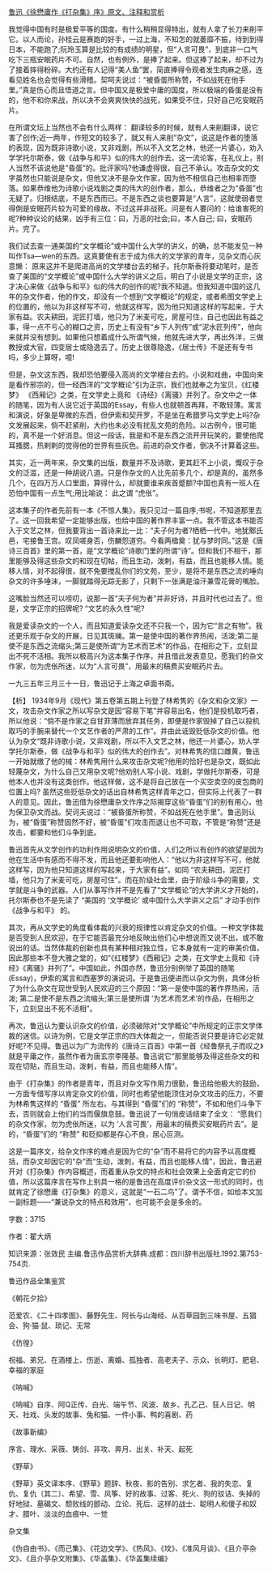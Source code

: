 [鲁迅《徐懋庸作《打杂集》序》原文、注释和赏析](https://www.vrrw.net/wx/9779.html)

我觉得中国有时是极爱平等的国度。有什么稍稍显得特出，就有人拿了长刀来削平它。以人而论，孙桂云是赛跑的好手，一过上海，不知怎的就萎靡不振，待到到得日本，不能跑了;阮玲玉算是比较的有成绩的明星，但“人言可畏”，到底非一口气吃下三瓶安眠药片不可。自然，也有例外，是捧了起来。但这捧了起来，却不过为了接着摔得粉碎。大约还有人记得“美人鱼”罢，简直捧得令观者发生肉麻之感，连看见姓名也会觉得有些滑稽。契呵夫说过：“被昏蛋所称赞，不如战死在他手里。”真是伤心而且悟道之言。但中国又是极爱中庸的国度，所以极端的昏蛋是没有的，他不和你来战，所以决不会爽爽快快的战死，如果受不住，只好自己吃安眠药片。

在所谓文坛上当然也不会有什么两样： 翻译较多的时候，就有人来削翻译，说它害了创作;近一两年，作短文的较多了，就又有人来削“杂文”，说这是作者的堕落的表现，因为既非诗歌小说，又非戏剧，所以不入文艺之林，他还一片婆心，劝入学学托尔斯泰，做《战争与和平》似的伟大的创作去。这一流论客，在礼仪上，别人当然不该说他是“昏蛋”的。批评家吗?他谦虚得很，自己不承认。攻击杂文的文字虽然也只能说是杂文，但他又决不是杂文作家，因为他不相信自己也相率而堕落。如果恭维他为诗歌小说戏剧之类的伟大的创作者，那么，恭维者之为“昏蛋”也无疑了。归根结底，不是东西而已。不是东西之谈也要算是“人言”，这就使弱者觉得倒是安眠药片较为可爱的缘故。不过这并非战死。问是有人要问的：给谁害死的呢?种种议论的结果，凶手有三位：曰，万恶的社会;曰，本人自己; 曰，安眠药片。完了。

我们试去查一通美国的“文学概论”或中国什么大学的讲义，的确，总不能发见一种叫作Tsa—wen的东西。这真要使有志于成为伟大的文学家的青年，见杂文而心灰意懒： 原来这并不是爬进高尚的文学楼台去的梯子。托尔斯泰将要动笔时，是否查了美国的“文学概论”或中国什么大学的讲义之后，明白了小说是文学的正宗，这才决心来做《战争与和平》似的伟大的创作的呢?我不知道。但我知道中国的这几年的杂文作者，他的作文，却没有一个想到“文学概论”的规定，或者希图文学史上的位置的，他以为非这样写不可，他就这样写，因为他只知道这样的写起来，于大家有益。农夫耕田，泥匠打墙，他只为了米麦可吃，房屋可住，自己也因此有益之事，得一点不亏心的糊口之资，历史上有没有“乡下人列传”或“泥水匠列传”，他向来就并没有想到。如果他只想着成什么所谓气候，他就先进大学，再出外洋，三做教授或大官，四变居士或隐逸去了。历史上很尊隐逸，《居士传》不是还有专书吗，多少上算呀，噫!

但是，杂文这东西，我却恐怕要侵入高尚的文学楼台去的。小说和戏曲，中国向来是看作邪宗的，但一经西洋的“文学概论”引为正宗，我们也就奉之为宝贝，《红楼梦》 《西厢记》之类，在文学史上竟和 《诗经》《离骚》并列了。杂文中之一体的随笔，因为有人说它近于英国的Essay，有些人也就顿首再拜，不敢轻薄。寓言和演说，好象是卑微的东西，但伊索和契开罗，不是坐在希腊罗马文学史上吗?杂文发展起来，倘不赶紧削，大约也未必没有扰乱文苑的危险。以古例今，很可能的，真不是一个好消息。但这一段话，我是和不是东西之流开开玩笑的，要使他爬耳搔腮，热剌剌的觉得他的世界有些灰色。前进的杂文作者，倒决不计算着这些。

其实，近一两年来，杂文集的出版，数量并不及诗歌，更其赶不上小说，慨叹于杂文的泛滥，还是一种胡说八道。只是作杂文的人比先前多几个，却是真的，虽然多几个，在四万万人口里面，算得什么，却就要谁来疾首蹙额?中国也真有一班人在恐怕中国有一点生气;用比喻说： 此之谓 “虎伥”。

这本集子的作者先前有一本《不惊人集》，我只见过一篇自序;书呢，不知道那里去了。这一回我希望一定能够出版，也给中国的著作界丰富一点。我不管这本书能否入于文艺之林，但我要背出一首诗来比一比：“夫子何为者?栖栖一代中。地犹鄹氏邑，宅接鲁王宫。叹凤嗟身否，伤麟怨道穷。今看两楹奠：犹与梦时同。”这是《唐诗三百首》里的第一首，是“文学概论”诗歌门里的所谓“诗”。但和我们不相干，那里能够及得这些杂文的和现在切帖，而且生动，泼剌，有益，而且也能移人情。能移人情，对不起得很，就不免要搅乱你们的文苑，至少，是将不是东西之流的唾向杂文的许多唾沫，一脚就踏得无踪无影了，只剩下一张满是油汗兼雪花膏的嘴脸。

这嘴脸当然还可以唠叨，说那一首“夫子何为者”并非好诗，并且时代也过去了。但是，文学正宗的招牌呢? “文艺的永久性”呢?

我是爱读杂文的一个人，而且知道爱读杂文还不只我一个，因为它“言之有物”。我还更乐观于杂文的开展，日见其斑斓。第一是使中国的著作界热闹，活泼;第二是使不是东西之流缩头;第三是使所谓“为艺术而艺术”的作品，在相形之下，立刻显出不死不活相。我所以极高兴为这本集子作序，并且借此发表意见，愿我们的杂文作家，勿为虎伥所迷，以为“人言可畏”，用最末的稿费买安眠药片去。

一九三五年三月三十一日，鲁迅记于上海之卓面书斋。



【析】 1934年9月《现代》第五卷第五期上刊登了林希隽的《杂文和杂文家》一文，攻击杂文作家之所以写杂文是因“容易下笔”并容易出名，他们是投机取巧者，所以他说：“倘不是作家之自甘菲薄而放弃其任务，即便是作家毁掉了自己以投机取巧的手腕来替代一个文艺作者的严肃的工作”。并由此诋毁贬低杂文的价值。他认为杂文“既非诗歌小说，又非戏剧，所以不入文艺之林，他还一片婆心，劝人学学托尔斯泰，做《战争与和平》似的伟大的创作去”。对林希隽的信口雌黄，鲁迅一开始就缴了他的械：林希隽用什么来攻击杂文呢?他用的恰好也是杂文，既如此轻蔑杂文，为什么自己又用杂文呢?他劝别人写小说、戏剧，学做托尔斯泰，可是他本人也并没有这类创作。他这样做，这不是将自己放在一个买空卖空的皮包商的位置上吗? 虽然这些贬低杂文的话出自林希隽这样青年之口，但实际上代表了一群人的意见。因此，鲁迅借为徐懋庸杂文作序之际揭穿这些“昏蛋”们的别有用心，他为保卫杂文而战。契诃夫说过：“被昏蛋所称赞，不如战死在他手里”。鲁迅则认为，被“昏蛋”称赞固然不好，被“昏蛋”们攻击而退让也不可取，不管是“称赞”还是攻击，都要和他们斗争到底。

鲁迅首先从文学创作的功利作用说明杂文的价值，人们之所以有创作的欲望是因为他在生活中有感而不得不发，而且他还要影响他人：“他以为非这样写不可，他就这样写，因为他只知道这样的写起来，于大家有益”。如同 “农夫耕田，泥匠打墙，他只为了米麦可吃，房屋可住”。而在阶级社会里，由于阶级斗争的需要，文学就是斗争的武器。人们从事写作并不是先看了“文学概论”的大学讲义才开始的，托尔斯泰也不是先读了 “美国的 ‘文学概论’ 或中国什么大学讲义之后” 才动手创作 《战争与和平》 的。

其次，再从文学史的角度看体裁的兴衰的规律性以肯定杂文的价值。一种文学体裁是否受到人民欢迎，在于它能否最充分地反映出他们心中想说而又说不出，或不敢说出的话。当然体裁的创新也具有某种相对独立性，它本身就有一定的审美价值，因此那些本不登大雅之堂的，如“《红楼梦》《西厢记》之类，在文学史上竟和《诗经》《离骚》并列了”。中国如此，外国亦然，鲁迅分别例举了英国的随笔(Essay)，伊索的寓言和西塞罗的演说词。于是鲁迅便进而以杂文为例，具体分析了为什么杂文在现世受到人民欢迎的三个原因：“第一是使中国的著作界热闹，活泼; 第二是使不是东西之流缩头;第三是使所谓 ‘为艺术而艺术’的作品，在相形之下，立刻显出不死不活相”。

再次，鲁迅认为要认识杂文的价值，必须破除对“文学概论”中所规定的正宗文学体裁的迷信。以诗为例，它是文学正宗的四大体裁之一，但能否说只要是诗它必定就好呢?不见得。鲁迅以为广为流传的《唐诗三百首》中第一首《经鲁祭孔子而叹之》就是平庸之作，虽然作者为唐玄宗李隆基。鲁迅说它“那里能够及得这些杂文的和现在切贴，而且生动，泼剌，有益，而且也能移人情”。

由于《打杂集》的作者是青年，而且对杂文写作用力很勤，鲁迅给他极大的鼓励，一方面专借写序以肯定杂文的价值，同时也希望他能顶住对杂文攻击的压力，不要为林希隽这样的 “昏蛋” 所左右。与其得到 “昏蛋”们的 “称赞”，不如和他们斗争下去，否则就会上他们的当而偃旗息鼓。鲁迅说了一句俏皮话结束了全文： “愿我们的杂文作家，勿为虎伥所迷，以为 ‘人言可畏’，用最末的稿费买安眠药片去”。是的，“昏蛋”们的 “称赞” 和贬抑都是存心不良，居心叵测。

这是一篇序文，给杂文作序的难点是因为它的“杂”而不易将它的内容予以高度概括，而杂文却因它的“杂”而“生动，泼刺，有益，而且也能移人情”，因此，鲁迅避开对《打杂集》作内容概述，而着重从杂文的特点和社会效果上全面肯定它的价值，所以这篇序言在写作上别具一格的是鲁迅在高度评价杂文这一形式的同时，也就肯定了徐懋庸《打杂集》的意义，这就是“一石二鸟”了。谓予不信，如给本文加一副标题——“兼说杂文的特点和效用”，也可能不会是多余的。

字数：3715

作者：翟大炳

知识来源：张效民 主编.鲁迅作品赏析大辞典.成都：四川辞书出版社.1992.第753-754页.

鲁迅作品全集鉴赏

《朝花夕拾》

范爱农、《二十四孝图》、藤野先生、阿长与山海经、从百草园到三味书屋、五猖会、狗·猫·鼠、琐记、无常

《仿徨》

祝福、弟兄、在酒楼上、伤逝、离婚、孤独者、高老夫子、示众、长明灯、肥皂、幸福的家庭

《呐喊》

《呐喊》自序、阿Q正传、白光、端午节、风波、故乡、孔乙己、狂人日记、明天、社戏、头发的故事、兔和猫、一件小事、鸭的喜剧、药

《故事新编》

序言、理水、采薇、铸剑、非攻、奔月、出关、补天、起死

《野草》

《野草》英文译本序、《野草》题辞、秋夜、影的告别、求乞者、我的失恋、复仇、复仇〔其二〕、希望、雪、风筝、好的故事、过客、死火、狗的驳诘、失掉的好地狱、墓碣文、颓败线的颤动、立论、死后、这样的战士、聪明人和傻子和奴才、腊叶、淡淡的血痕中、一觉

杂文集

《伪自由书》、《而己集》、《花边文学》、《热风》、《坟》、《准风月谈》、《且介亭杂文》、《且介亭杂文附集》、《华盖集》、《华盖集续编》

